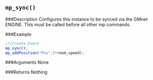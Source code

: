 ``mp_sync()``
--------------

###Description
Configures this instance to be synced via the GMnet ENGINE.
This must be called before all other mp commands.

###Example

```javascript
///Create Event
mp_sync();
mp_addPosition("Pos",5*room_speed);
```

###Arguments
None

###Returns
Nothing